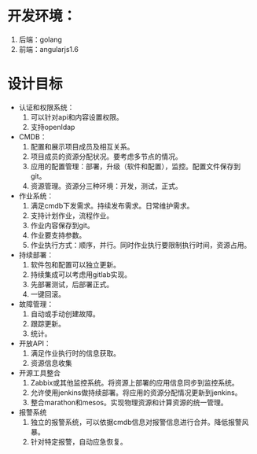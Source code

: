 # 开发环境：
  1. 后端：golang
  2. 前端：angularjs1.6

# 设计目标
* 认证和权限系统：
  1. 可以针对api和内容设置权限。
  2. 支持openldap
* CMDB：
  1. 配置和展示项目成员及相互关系。
  2. 项目成员的资源分配状况。要考虑多节点的情况。
  3. 应用的配置管理：部署，升级（软件和配置），监控。配置文件保存到git。
  4. 资源管理。资源分三种环境：开发，测试，正式。
* 作业系统：
  1. 满足cmdb下发需求。持续发布需求。日常维护需求。
  2. 支持计划作业，流程作业。
  3. 作业内容保存到git。
  4. 作业要支持参数。
  5. 作业执行方式：顺序，并行。同时作业执行要限制执行时间，资源占用。
* 持续部署：
  1. 软件包和配置可以独立更新。
  2. 持续集成可以考虑用gitlab实现。
  3. 先部署测试，后部署正式。
  4. 一键回滚。
* 故障管理：
  1. 自动或手动创建故障。
  2. 跟踪更新。
  3. 统计。
* 开放API：
  1. 满足作业执行时的信息获取。
  2. 资源信息收集
* 开源工具整合
  1. Zabbix或其他监控系统。将资源上部署的应用信息同步到监控系统。
  2. 允许使用jenkins做持续部署。将应用的资源分配情况更新到jenkins。
  3. 整合marathon和mesos。实现物理资源和计算资源的统一管理。
* 报警系统
  1. 独立的报警系统，可以依据cmdb信息对报警信息进行合并。降低报警风暴。
  2. 针对特定报警，自动应急恢复。
